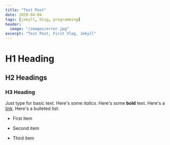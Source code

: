 ```yaml
---
title: "Test Post"
date: 2020-04-04
tags: [jekyll, blog, programming]
header:
  image: "/images/error.jpg"
excerpt: "Test Post, First Vlog, Jekyll"
---
```

# H1 Heading
## H2 Headings
### H3 Heading
Just type for basic text.
Here's some *italics*.
Here's some **bold** text.
Here's a [link](https://github.com/).
Here's a bulleted list:
* First item
+ Second item
- Third item
